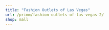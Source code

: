 ```yaml
---
title: "Fashion Outlets of Las Vegas"
url: /primm/fashion-outlets-of-las-vegas-2/
shop: mall
---
```

